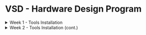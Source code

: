# VSD - Hardware Design Program
<details>
	<summary>Week 1 - Tools Installation </summary>

## Ubuntu 22.04.5 LTS installation in a VirtualBox Machine
<img alt="VBox" src="/images/OracleVBox-tamurae.png">

## Tools installation

### [Yosys](https://yosyshq.net/yosys/)
```
$ sudo apt update
$ sudo apt upgrade
$ sudo apt install build-essential clang bison flex \
    libreadline-dev gawk tcl-dev libffi-dev git \
    graphviz xdot pkg-config python3 libboost-system-dev \
    libboost-python-dev libboost-filesystem-dev zlib1g-dev
$ git clone https://github.com/YosysHQ/yosys.git
$ cd yosys
$ git submodule update --init
$ make config-gcc
$ make 
$ sudo make install
```
<img alt="Yosys" src="/images/yosys.png">

### [Icarus Verilog (iverilog)](https://github.com/steveicarus/iverilog?tab=readme-ov-file#the-icarus-verilog-compilation-system)
```
$ sudo apt install iverilog
```
<img alt="Yosys" src="/images/iverilog.png">

### [GTKWave](https://github.com/gtkwave/gtkwave?tab=readme-ov-file#gtkwave)
```
$ sudo apt install gtkwave
```
<img alt="Yosys" src="/images/GTKWave.png">

### [OpenSTA](https://github.com/The-OpenROAD-Project/OpenSTA?tab=readme-ov-file#static-timing-analysis)

</details>

<details>
	<summary>Week 2 - Tools Installation (cont.) </summary>

### [ngspice](https://ngspice.sourceforge.io/)

### [Magic VLSI](http://opencircuitdesign.com/magic/)

### [OpenLane](https://github.com/The-OpenROAD-Project/OpenLane)

</details>
